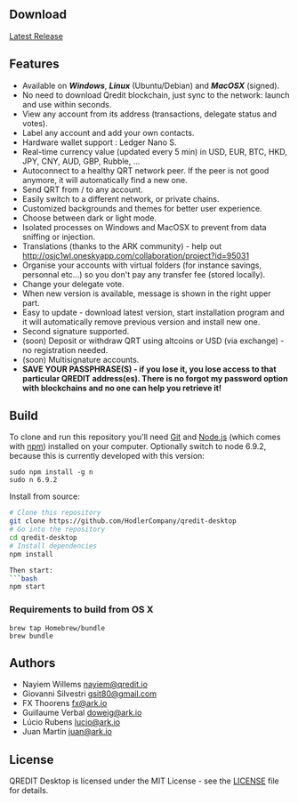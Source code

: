 

## Download
[Latest Release](https://github.com/Hodlercompany/qredit-desktop/releases)

## Features
* Available on ***Windows***, ***Linux*** (Ubuntu/Debian) and ***MacOSX*** (signed).
* No need to download Qredit blockchain, just sync to the network: launch and use within seconds.
* View any account from its address (transactions, delegate status and votes).
* Label any account and add your own contacts.
* Hardware wallet support : Ledger Nano S.
* Real-time currency value (updated every 5 min) in USD, EUR, BTC, HKD, JPY, CNY, AUD, GBP, Rubble, ...
* Autoconnect to a healthy QRT network peer. If the peer is not good anymore, it will automatically find a new one.
* Send QRT from / to any account.
* Easily switch to a different network, or private chains.
* Customized backgrounds and themes for better user experience.
* Choose between dark or light mode.
* Isolated processes on Windows and MacOSX to prevent from data sniffing or injection.
* Translations (thanks to the ARK community) - help out http://osjc1wl.oneskyapp.com/collaboration/project?id=95031
* Organise your accounts with virtual folders (for instance savings, personnal etc...) so you don't pay any transfer fee (stored locally).
* Change your delegate vote.
* When new version is available, message is shown in the right upper part.
* Easy to update - download latest version, start installation program and it will automatically remove previous version and install new one.
* Second signature supported.
* (soon) Deposit or withdraw QRT using altcoins or USD (via exchange) - no registration needed.
* (soon) Multisignature accounts.
* **SAVE YOUR PASSPHRASE(S) - if you lose it, you lose access to that particular QREDIT address(es). There is no forgot my password option with blockchains and no one can help you retrieve it!**


## Build

To clone and run this repository you'll need [Git](https://git-scm.com) and [Node.js](https://nodejs.org/en/download/) (which comes with [npm](http://npmjs.com)) installed on your computer. Optionally switch to node 6.9.2, because this is currently developed with this version:
```
sudo npm install -g n
sudo n 6.9.2
```

Install from source:
```bash
# Clone this repository
git clone https://github.com/HodlerCompany/qredit-desktop
# Go into the repository
cd qredit-desktop
# Install dependencies
npm install

Then start:
```bash
npm start
```

### Requirements to build from OS X

```
brew tap Homebrew/bundle
brew bundle
```

## Authors
- Nayiem Willems <nayiem@qredit.io>
- Giovanni Silvestri <gsit80@gmail.com>
- FX Thoorens <fx@ark.io>
- Guillaume Verbal <doweig@ark.io>
- Lúcio Rubens <lucio@ark.io>
- Juan Martín <juan@ark.io>

## License

QREDIT Desktop is licensed under the MIT License - see the [LICENSE](./LICENSE) file for details.
